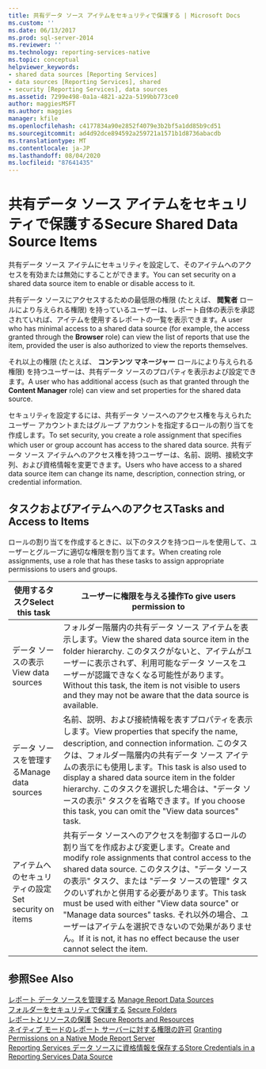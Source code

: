 ```yaml
---
title: 共有データ ソース アイテムをセキュリティで保護する | Microsoft Docs
ms.custom: ''
ms.date: 06/13/2017
ms.prod: sql-server-2014
ms.reviewer: ''
ms.technology: reporting-services-native
ms.topic: conceptual
helpviewer_keywords:
- shared data sources [Reporting Services]
- data sources [Reporting Services], shared
- security [Reporting Services], data sources
ms.assetid: 7299e498-0a1a-4821-a22a-5199bb773ce0
author: maggiesMSFT
ms.author: maggies
manager: kfile
ms.openlocfilehash: c4177834a90e2852f4079e3b2bf5a1dd85b9cd51
ms.sourcegitcommit: ad4d92dce894592a259721a1571b1d8736abacdb
ms.translationtype: MT
ms.contentlocale: ja-JP
ms.lasthandoff: 08/04/2020
ms.locfileid: "87641435"
---
```

# <a name="secure-shared-data-source-items"></a><span data-ttu-id="0bbab-102">共有データ ソース アイテムをセキュリティで保護する</span><span class="sxs-lookup"><span data-stu-id="0bbab-102">Secure Shared Data Source Items</span></span>
  <span data-ttu-id="0bbab-103">共有データ ソース アイテムにセキュリティを設定して、そのアイテムへのアクセスを有効または無効にすることができます。</span><span class="sxs-lookup"><span data-stu-id="0bbab-103">You can set security on a shared data source item to enable or disable access to it.</span></span>  
  
 <span data-ttu-id="0bbab-104">共有データ ソースにアクセスするための最低限の権限 (たとえば、 **閲覧者** ロールにより与えられる権限) を持っているユーザーは、レポート自体の表示を承認されていれば、アイテムを使用するレポートの一覧を表示できます。</span><span class="sxs-lookup"><span data-stu-id="0bbab-104">A user who has minimal access to a shared data source (for example, the access granted through the **Browser** role) can view the list of reports that use the item, provided the user is also authorized to view the reports themselves.</span></span>  
  
 <span data-ttu-id="0bbab-105">それ以上の権限 (たとえば、 **コンテンツ マネージャー** ロールにより与えられる権限) を持つユーザーは、共有データ ソースのプロパティを表示および設定できます。</span><span class="sxs-lookup"><span data-stu-id="0bbab-105">A user who has additional access (such as that granted through the **Content Manager** role) can view and set properties for the shared data source.</span></span>  
  
 <span data-ttu-id="0bbab-106">セキュリティを設定するには、共有データ ソースへのアクセス権を与えられたユーザー アカウントまたはグループ アカウントを指定するロールの割り当てを作成します。</span><span class="sxs-lookup"><span data-stu-id="0bbab-106">To set security, you create a role assignment that specifies which user or group account has access to the shared data source.</span></span> <span data-ttu-id="0bbab-107">共有データ ソース アイテムへのアクセス権を持つユーザーは、名前、説明、接続文字列、および資格情報を変更できます。</span><span class="sxs-lookup"><span data-stu-id="0bbab-107">Users who have access to a shared data source item can change its name, description, connection string, or credential information.</span></span>  
  
## <a name="tasks-and-access-to-items"></a><span data-ttu-id="0bbab-108">タスクおよびアイテムへのアクセス</span><span class="sxs-lookup"><span data-stu-id="0bbab-108">Tasks and Access to Items</span></span>  
 <span data-ttu-id="0bbab-109">ロールの割り当てを作成するときに、以下のタスクを持つロールを使用して、ユーザーとグループに適切な権限を割り当てます。</span><span class="sxs-lookup"><span data-stu-id="0bbab-109">When creating role assignments, use a role that has these tasks to assign appropriate permissions to users and groups.</span></span>  
  
|<span data-ttu-id="0bbab-110">使用するタスク</span><span class="sxs-lookup"><span data-stu-id="0bbab-110">Select this task</span></span>|<span data-ttu-id="0bbab-111">ユーザーに権限を与える操作</span><span class="sxs-lookup"><span data-stu-id="0bbab-111">To give users permission to</span></span>|  
|----------------------|---------------------------------|  
|<span data-ttu-id="0bbab-112">データ ソースの表示</span><span class="sxs-lookup"><span data-stu-id="0bbab-112">View data sources</span></span>|<span data-ttu-id="0bbab-113">フォルダー階層内の共有データ ソース アイテムを表示します。</span><span class="sxs-lookup"><span data-stu-id="0bbab-113">View the shared data source item in the folder hierarchy.</span></span> <span data-ttu-id="0bbab-114">このタスクがないと、アイテムがユーザーに表示されず、利用可能なデータ ソースをユーザーが認識できなくなる可能性があります。</span><span class="sxs-lookup"><span data-stu-id="0bbab-114">Without this task, the item is not visible to users and they may not be aware that the data source is available.</span></span>|  
|<span data-ttu-id="0bbab-115">データ ソースを管理する</span><span class="sxs-lookup"><span data-stu-id="0bbab-115">Manage data sources</span></span>|<span data-ttu-id="0bbab-116">名前、説明、および接続情報を表すプロパティを表示します。</span><span class="sxs-lookup"><span data-stu-id="0bbab-116">View properties that specify the name, description, and connection information.</span></span> <span data-ttu-id="0bbab-117">このタスクは、フォルダー階層内の共有データ ソース アイテムの表示にも使用します。</span><span class="sxs-lookup"><span data-stu-id="0bbab-117">This task is also used to display a shared data source item in the folder hierarchy.</span></span> <span data-ttu-id="0bbab-118">このタスクを選択した場合は、"データ ソースの表示" タスクを省略できます。</span><span class="sxs-lookup"><span data-stu-id="0bbab-118">If you choose this task, you can omit the "View data sources" task.</span></span>|  
|<span data-ttu-id="0bbab-119">アイテムへのセキュリティの設定</span><span class="sxs-lookup"><span data-stu-id="0bbab-119">Set security on items</span></span>|<span data-ttu-id="0bbab-120">共有データ ソースへのアクセスを制御するロールの割り当てを作成および変更します。</span><span class="sxs-lookup"><span data-stu-id="0bbab-120">Create and modify role assignments that control access to the shared data source.</span></span> <span data-ttu-id="0bbab-121">このタスクは、"データ ソースの表示" タスク、または "データ ソースの管理" タスクのいずれかと併用する必要があります。</span><span class="sxs-lookup"><span data-stu-id="0bbab-121">This task must be used with either "View data source" or "Manage data sources" tasks.</span></span> <span data-ttu-id="0bbab-122">それ以外の場合、ユーザーはアイテムを選択できないので効果がありません。</span><span class="sxs-lookup"><span data-stu-id="0bbab-122">If it is not, it has no effect because the user cannot select the item.</span></span>|  
  
## <a name="see-also"></a><span data-ttu-id="0bbab-123">参照</span><span class="sxs-lookup"><span data-stu-id="0bbab-123">See Also</span></span>  
 <span data-ttu-id="0bbab-124">[レポート データ ソースを管理する](../report-data/manage-report-data-sources.md) </span><span class="sxs-lookup"><span data-stu-id="0bbab-124">[Manage Report Data Sources](../report-data/manage-report-data-sources.md) </span></span>  
 <span data-ttu-id="0bbab-125">[フォルダーをセキュリティで保護する](secure-folders.md) </span><span class="sxs-lookup"><span data-stu-id="0bbab-125">[Secure Folders](secure-folders.md) </span></span>  
 <span data-ttu-id="0bbab-126">[レポートとリソースの保護](secure-reports-and-resources.md) </span><span class="sxs-lookup"><span data-stu-id="0bbab-126">[Secure Reports and Resources](secure-reports-and-resources.md) </span></span>  
 <span data-ttu-id="0bbab-127">[ネイティブ モードのレポート サーバーに対する権限の許可](granting-permissions-on-a-native-mode-report-server.md) </span><span class="sxs-lookup"><span data-stu-id="0bbab-127">[Granting Permissions on a Native Mode Report Server](granting-permissions-on-a-native-mode-report-server.md) </span></span>  
 [<span data-ttu-id="0bbab-128">Reporting Services データ ソースに資格情報を保存する</span><span class="sxs-lookup"><span data-stu-id="0bbab-128">Store Credentials in a Reporting Services Data Source</span></span>](../report-data/store-credentials-in-a-reporting-services-data-source.md)  
  
  
